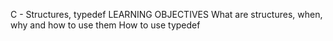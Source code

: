 C - Structures, typedef
LEARNING OBJECTIVES
             What are structures, when, why and how to use them
How to use typedef
